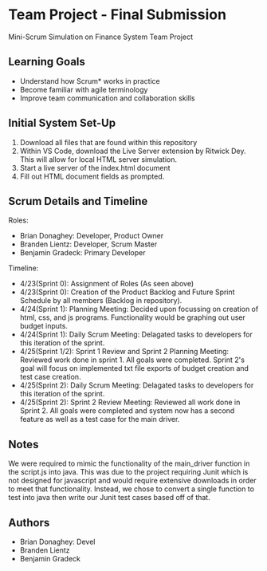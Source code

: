 # Team Project - Final Submission

Mini-Scrum Simulation on Finance System Team Project

## Learning Goals

- Understand how Scrum* works in practice
- Become familiar with agile terminology
- Improve team communication and collaboration skills

## Initial System Set-Up

1. Download all files that are found within this repository
2. Within VS Code, download the Live Server extension by Ritwick Dey. This will allow for local HTML server simulation.
3. Start a live server of the index.html document
4. Fill out HTML document fields as prompted.

## Scrum Details and Timeline

Roles: 
- Brian Donaghey: Developer, Product Owner
- Branden Lientz: Developer, Scrum Master
- Benjamin Gradeck: Primary Developer

Timeline:

- 4/23(Sprint 0): Assignment of Roles (As seen above)
- 4/23(Sprint 0): Creation of the Product Backlog and Future Sprint Schedule by all members (Backlog in repository).
- 4/24(Sprint 1): Planning Meeting: Decided upon focussing on creation of html, css, and js programs. Functionality would be graphing out user budget inputs.
- 4/24(Sprint 1): Daily Scrum Meeting: Delagated tasks to developers for this iteration of the sprint.
- 4/25(Sprint 1/2): Sprint 1 Review and Sprint 2 Planning Meeting: Reviewed work done in sprint 1. All goals were completed. Sprint 2's goal will focus on implemented txt file exports of budget creation and test case creation.
- 4/25(Sprint 2): Daily Scrum Meeting: Delagated tasks to developers for this iteration of the sprint.
- 4/25(Sprint 2): Sprint 2 Review Meeting: Reviewed all work done in Sprint 2. All goals were completed and system now has a second feature as well as a test case for the main driver.


## Notes

We were required to mimic the functionality of the main_driver function in the script.js into java. This was due to the project 
requiring Junit which is not designed for javascript and would require extensive downloads in order to meet that functionality. Instead,
we chose to convert a single function to test into java then write our Junit test cases based off of that.
 
## Authors

- Brian Donaghey: Devel
- Branden Lientz
- Benjamin Gradeck
